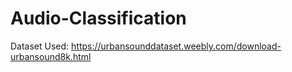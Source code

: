 # Audio-Classification

Dataset Used: https://urbansounddataset.weebly.com/download-urbansound8k.html
